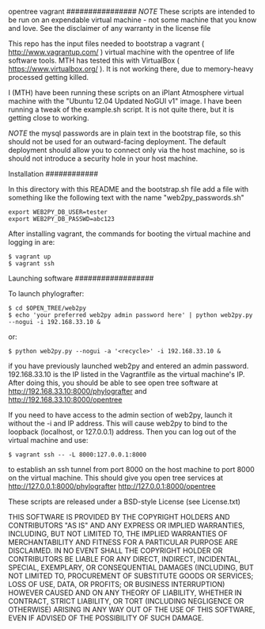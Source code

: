 opentree vagrant
################
*NOTE* These scripts are intended to be run on an expendable virtual machine - not some machine that you know and love. See the disclaimer of any warranty in the license file

This repo has the input files needed to bootstrap a vagrant ( http://www.vagrantup.com/ ) virtual machine with the opentree of life software tools. MTH has tested this with VirtualBox ( https://www.virtualbox.org/ ). It is not working there, due to memory-heavy processed getting killed.

I (MTH) have been running these scripts on an iPlant Atmosphere virtual machine 
with the "Ubuntu 12.04 Updated NoGUI v1" image. I have been running a tweak of the 
example.sh script. It is not quite there, but it is getting close to working.

*NOTE* the mysql passwords are in plain text in the bootstrap file, so this should not be used for an outward-facing deployment. The default deployment should allow you to connect only via the host machine, so is should not introduce a security hole in your host machine.

Installation
############

In this directory with this README and the bootstrap.sh file add a file with something like the 
following text with the name "web2py_passwords.sh"

    export WEB2PY_DB_USER=tester
    export WEB2PY_DB_PASSWD=abc123

After installing vagrant, the commands for booting the virtual machine and logging in are:

    $ vagrant up
    $ vagrant ssh

Launching software
##################

To launch phylografter:

    $ cd $OPEN_TREE/web2py
    $ echo 'your preferred web2py admin password here' | python web2py.py --nogui -i 192.168.33.10 & 

or:

    $ python web2py.py --nogui -a '<recycle>' -i 192.168.33.10 & 

if you have previously launched web2py and entered an admin password. 192.168.33.10 is the
IP listed in the Vagrantfile as the virtual machine's IP. After doing this, you should be able to see
open tree software at http://192.168.33.10:8000/phylografter and  http://192.168.33.10:8000/opentree

If you need to have access to the admin section of web2py, launch it without the -i and IP address.
This will cause web2py to bind to the loopback (localhost, or 127.0.0.1) address. Then you can
 log out of the virtual machine and use:

    $ vagrant ssh -- -L 8000:127.0.0.1:8000

to establish an ssh tunnel from port 8000 on the host machine to port 8000 on the virtual machine.
This should give you open tree services at http://127.0.0.1:8000/phylografter http://127.0.0.1:8000/opentree



These scripts are released under a BSD-style License (see License.txt)

THIS SOFTWARE IS PROVIDED BY THE COPYRIGHT HOLDERS AND CONTRIBUTORS "AS IS" AND
ANY EXPRESS OR IMPLIED WARRANTIES, INCLUDING, BUT NOT LIMITED TO, THE IMPLIED
WARRANTIES OF MERCHANTABILITY AND FITNESS FOR A PARTICULAR PURPOSE ARE
DISCLAIMED. IN NO EVENT SHALL THE COPYRIGHT HOLDER OR CONTRIBUTORS BE LIABLE FOR
ANY DIRECT, INDIRECT, INCIDENTAL, SPECIAL, EXEMPLARY, OR CONSEQUENTIAL DAMAGES
(INCLUDING, BUT NOT LIMITED TO, PROCUREMENT OF SUBSTITUTE GOODS OR SERVICES;
LOSS OF USE, DATA, OR PROFITS; OR BUSINESS INTERRUPTION) HOWEVER CAUSED AND ON
ANY THEORY OF LIABILITY, WHETHER IN CONTRACT, STRICT LIABILITY, OR TORT
(INCLUDING NEGLIGENCE OR OTHERWISE) ARISING IN ANY WAY OUT OF THE USE OF THIS
SOFTWARE, EVEN IF ADVISED OF THE POSSIBILITY OF SUCH DAMAGE.
